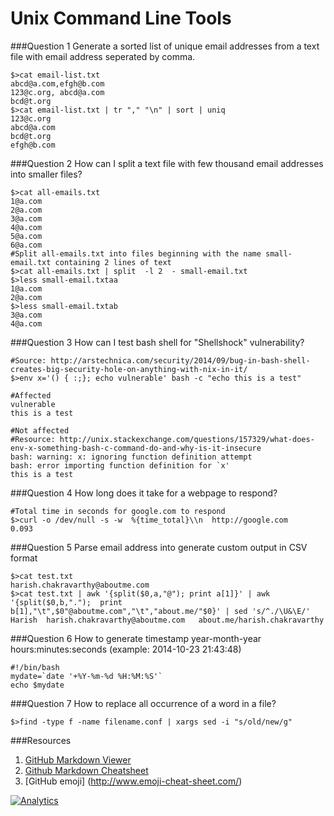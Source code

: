 Unix Command Line Tools
=======================

###Question 1
Generate a sorted list of unique email addresses from a text file with email address seperated by comma.

    $>cat email-list.txt
    abcd@a.com,efgh@b.com
    123@c.org, abcd@a.com
    bcd@t.org
    $>cat email-list.txt | tr "," "\n" | sort | uniq
    123@c.org
    abcd@a.com
    bcd@t.org
    efgh@b.com

###Question 2
How can I split a text file with few thousand email addresses into smaller files?
   
    $>cat all-emails.txt 
    1@a.com
    2@a.com
    3@a.com
    4@a.com
    5@a.com
    6@a.com
    #Split all-emails.txt into files beginning with the name small-email.txt containing 2 lines of text
    $>cat all-emails.txt | split  -l 2  - small-email.txt
    $>less small-email.txtaa    
    1@a.com
    2@a.com
    $>less small-email.txtab
    3@a.com
    4@a.com
 
###Question 3
How can I test bash shell for "Shellshock" vulnerability?

    #Source: http://arstechnica.com/security/2014/09/bug-in-bash-shell-creates-big-security-hole-on-anything-with-nix-in-it/
    $>env x='() { :;}; echo vulnerable' bash -c "echo this is a test"

    #Affected
    vulnerable
    this is a test
   
    #Not affected
    #Resource: http://unix.stackexchange.com/questions/157329/what-does-env-x-something-bash-c-command-do-and-why-is-it-insecure
    bash: warning: x: ignoring function definition attempt
    bash: error importing function definition for `x'
    this is a test

###Question 4
How long does it take for a webpage to respond?

    #Total time in seconds for google.com to respond
    $>curl -o /dev/null -s -w  %{time_total}\\n  http://google.com
    0.093

###Question 5
Parse email address into generate custom output in CSV format

    $>cat test.txt
    harish.chakravarthy@aboutme.com
    $>cat test.txt | awk '{split($0,a,"@"); print a[1]}' | awk '{split($0,b,".");  print b[1],"\t",$0"@aboutme.com","\t","about.me/"$0}' | sed 's/^./\U&\E/'
    Harish  harish.chakravarthy@aboutme.com   about.me/harish.chakravarthy

###Question 6
How to generate timestamp year-month-year hours:minutes:seconds (example: 2014-10-23 21:43:48)

	#!/bin/bash
	mydate=`date '+%Y-%m-%d %H:%M:%S'`
	echo $mydate

###Question 7
How to replace all occurrence of a word in a file?

	$>find -type f -name filename.conf | xargs sed -i "s/old/new/g"
        

###Resources
1. [GitHub Markdown Viewer](http://notepag.es/)
2. [Github Markdown Cheatsheet](https://github.com/adam-p/markdown-here/wiki/Markdown-Cheatsheet) 
3. [GitHub emoji] (http://www.emoji-cheat-sheet.com/)

[![Analytics](https://ga-beacon.appspot.com/UA-55381661-1/tools/cmd/readme)](https://github.com/igrigorik/ga-beacon)
